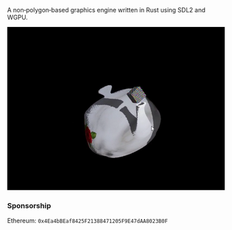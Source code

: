 A non‑polygon‑based graphics engine written in Rust using SDL2 and WGPU.

<img src="./frame-6.png" alt="Screenshot">

<h3>Sponsorship</h3>

Ethereum: `0x4Ea4bBEaf8425F21388471205F9E47dAA8023B0F`
